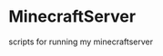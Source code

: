 # MinecraftServer
scripts for running my minecraftserver
```curl -L https://raw.githubusercontent.com/trevor256/MinecraftServer/main/ms.sh -o ms.sh && sh ms.sh
```
